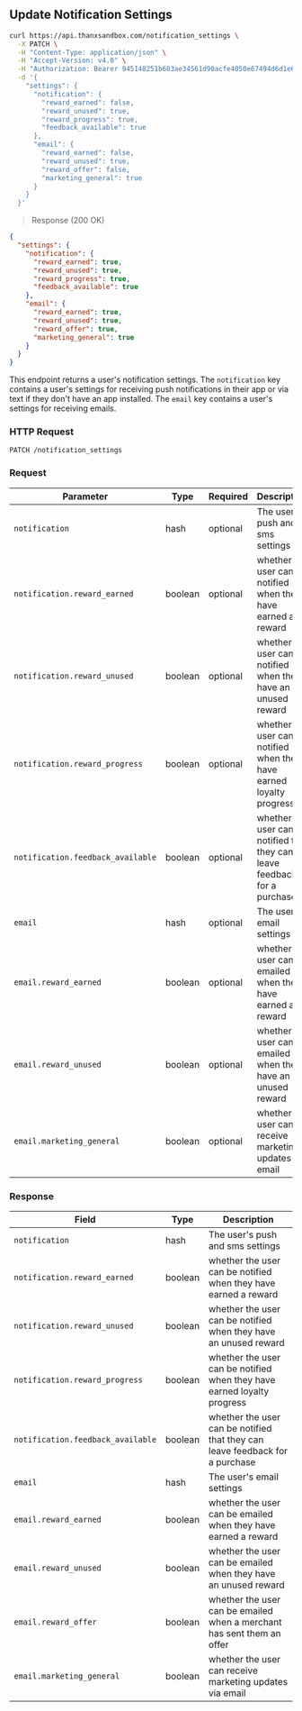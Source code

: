 ## Update Notification Settings

```bash
curl https://api.thanxsandbox.com/notification_settings \
  -X PATCH \
  -H "Content-Type: application/json" \
  -H "Accept-Version: v4.0" \
  -H "Authorization: Bearer 945148251b603ae34561d90acfe4050e67494d6d1e65d4d3d52798407f03c0bd" \
  -d '{
    "settings": {
      "notification": {
        "reward_earned": false,
        "reward_unused": true,
        "reward_progress": true,
        "feedback_available": true
      },
      "email": {
        "reward_earned": false,
        "reward_unused": true,
        "reward_offer": false,
        "marketing_general": true
      }
    }
  }'
```

> Response (200 OK)

```json
{
  "settings": {
    "notification": {
      "reward_earned": true,
      "reward_unused": true,
      "reward_progress": true,
      "feedback_available": true
    },
    "email": {
      "reward_earned": true,
      "reward_unused": true,
      "reward_offer": true,
      "marketing_general": true
    }
  }
}
```

This endpoint returns a user's notification settings. The `notification` key
contains a user's settings for receiving push notifications in their app or
via text if they don't have an app installed. The `email` key contains a user's
settings for receiving emails.

### HTTP Request

`PATCH /notification_settings`

### Request

Parameter | Type | Required | Description
--------- | ---- | -------- | -----------
`notification` | hash | optional | The user's push and sms settings
`notification.reward_earned` | boolean | optional | whether the user can be notified when they have earned a reward
`notification.reward_unused` | boolean | optional | whether the user can be notified when they have an unused reward
`notification.reward_progress` | boolean | optional | whether the user can be notified when they have earned loyalty progress
`notification.feedback_available` | boolean | optional | whether the user can be notified that they can leave feedback for a purchase
`email` | hash | optional | The user's email settings
`email.reward_earned` | boolean | optional | whether the user can be emailed when they have earned a reward
`email.reward_unused` | boolean | optional | whether the user can be emailed when they have an unused reward
`email.marketing_general` | boolean | optional | whether the user can receive marketing updates via email

### Response

Field | Type | Description
----- | ---- | -----------
`notification` | hash | The user's push and sms settings
`notification.reward_earned` | boolean | whether the user can be notified when they have earned a reward
`notification.reward_unused` | boolean | whether the user can be notified when they have an unused reward
`notification.reward_progress` | boolean | whether the user can be notified when they have earned loyalty progress
`notification.feedback_available` | boolean | whether the user can be notified that they can leave feedback for a purchase
`email` | hash | The user's email settings
`email.reward_earned` | boolean | whether the user can be emailed when they have earned a reward
`email.reward_unused` | boolean | whether the user can be emailed when they have an unused reward
`email.reward_offer` | boolean | whether the user can be emailed when a merchant has sent them an offer
`email.marketing_general` | boolean | whether the user can receive marketing updates via email
